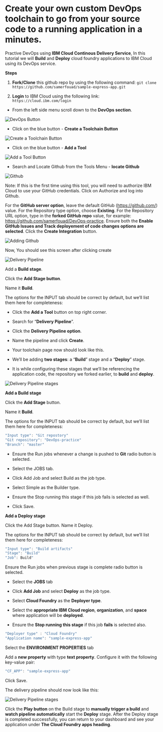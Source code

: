 # Create your own custom DevOps toolchain to go from your source code to a running application in a minutes.

Practive DevOps using **IBM Cloud Continous Delivery Service**, In this tutorial we will **Build** and **Deploy** cloud foundry applications to IBM Cloud using its DevOps service.



**Steps**

1. **Fork/Clone** this github repo by using the following command: `git clone https://github.com/samerfouad/sample-express-app.git`

2. **Login** to IBM Cloud using the following link: `https://cloud.ibm.com/login`

- From the left side menu scroll down to the **DevOps section**.

![DevOps Button](https://user-images.githubusercontent.com/18283745/59562339-ad7aa400-902b-11e9-845f-eaef328df35e.png)

- Click on the blue button - **Create a Toolchain Button**

![Create a Toolchain Button](https://user-images.githubusercontent.com/18283745/59562340-afdcfe00-902b-11e9-8062-ec5a43c216fe.png)

- Click on the blue button - **Add a Tool**

![Add a Tool Button](https://user-images.githubusercontent.com/18283745/59562510-e9af0400-902d-11e9-8a6f-11fc266c3b96.png)

- Search and Locate Github from the Tools Menu - **locate Github**

![Github](https://user-images.githubusercontent.com/18283745/59562561-604c0180-902e-11e9-8f0e-b9a143234196.png)

Note: If this is the first time using this tool, you will need to authorize IBM Cloud to use your GitHub credentials. Click on Authorize and log into Github.

For the **GitHub server option**, leave the default GitHub (https://github.com/) value.
For the Repository type option, choose **Existing**.
For the Repository URL option, type in the **forked GitHub repo** value, for example: https://github.com/samerfouad/DevOps-practice.
Ensure both the **Enable GitHub Issues and Track deployement of code changes options are selected**.
Click the **Create Integration** button.

![Adding Github](https://user-images.githubusercontent.com/18283745/59562610-e8320b80-902e-11e9-9100-7b54e6fce159.png)

Now, You should see this screen after clicking create


![Delivery Pipeline](https://user-images.githubusercontent.com/18283745/59562632-42cb6780-902f-11e9-858d-7fbd7903cc55.png)

Add a **Build stage**.

Click the **Add Stage button**.

Name it **Build**.

The options for the INPUT tab should be correct by default, but we’ll list them here for completeness:


- Click the **Add a Tool** button on top right corner.

- Search for “**Delivery Pipeline**”.

- Click the **Delivery Pipeline option**.

- Name the pipeline and click **Create**.

- Your toolchain page now should look like this.

- We’ll be adding **two stages**: a “**Build**” stage and a “**Deploy**” stage.
- It is while configuring these stages that we’ll be referencing the application code, the repository we forked earlier, to **build** and **deploy**.

![Delivery Pipeline stages](https://user-images.githubusercontent.com/18283745/59562699-23810a00-9030-11e9-848f-679b79f3fc03.png
)

**Add a Build stage**

Click the **Add Stage** button.

Name it **Build**.

The options for the INPUT tab should be correct by default, but we’ll list them here for completeness:

```javascript
"Input type": "Git repostory"
"Git repository": "DevOps-practice"
"Branch": "master"
```
- Ensure the Run jobs whenever a change is pushed to **Git** radio button is selected.

- Select the JOBS tab.

- Click Add Job and select Build as the job type.

- Select Simple as the Builder type.

- Ensure the Stop running this stage if this job fails is selected as well.

- Click Save.

**Add a Deploy stage**

Click the Add Stage button.
Name it Deploy.

The options for the INPUT tab should be correct by default, but we’ll list them here for completeness:

```javascript
"Input type": "Build artifacts"
"Stage": "Build"
"Job": Build"
```

Ensure the Run jobs when previous stage is complete radio button is selected.


- Select the **JOBS** tab

- Click **Add Job** and select **Deploy** as the job type.

- Select **Cloud Foundry** as the **Deployer type**.

- Select the **appropriate IBM Cloud region**, **organization**, and **space** where application will be **deployed**.

- Ensure the **Stop running this stage** if this job **fails** is selected also.

```javascript
"Deployer type" : "Cloud Foundry"
"Application name": "sample-express-app"
```

Select the **ENVIRONMENT PROPERTIES** tab

Add a **new property** with type **text property**. Configure it with the following key-value pair:

```javascript
"CF_APP": "sample-express-app"
```

Click Save.

The delivery pipeline should now look like this:

![Delivery Pipeline stages](https://user-images.githubusercontent.com/18283745/59563052-1f0b2000-9035-11e9-9a7c-ae2e1bbdb95a.png)

Click the **Play button** on the Build stage to **manually trigger a build** and **watch pipeline automatically** start the **Deploy** stage. After the Deploy stage is completed successfully, you can return to your dashboard and see your application under **The Cloud Foundry apps heading**.

